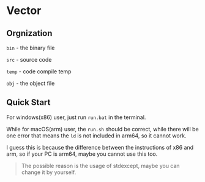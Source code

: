 # Vector

## Orgnization

`bin` - the binary file

`src` - source code

`temp` - code compile temp

`obj` - the object file

## Quick Start

For windows(x86) user, just run `run.bat` in the terminal.

While for macOS(arm) user, the `run.sh` should be correct, while there will be one error that means the `ld` is not included in arm64, so it cannot work.

I guess this is because the difference between the instructions of x86 and arm, so if your PC is arm64, maybe you cannot use this too.

> The possible reason is the usage of stdexcept, maybe you can change it by yourself.

